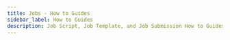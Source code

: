 ```yaml
---
title: Jobs - How to Guides
sidebar_label: How to Guides
description: Job Script, Job Template, and Job Submission How to Guides
---
```

